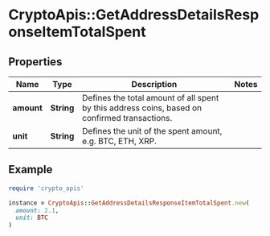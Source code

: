 # CryptoApis::GetAddressDetailsResponseItemTotalSpent

## Properties

| Name | Type | Description | Notes |
| ---- | ---- | ----------- | ----- |
| **amount** | **String** | Defines the total amount of all spent by this address coins, based on confirmed transactions. |  |
| **unit** | **String** | Defines the unit of the spent amount, e.g. BTC, ETH, XRP. |  |

## Example

```ruby
require 'crypto_apis'

instance = CryptoApis::GetAddressDetailsResponseItemTotalSpent.new(
  amount: 2.1,
  unit: BTC
)
```

